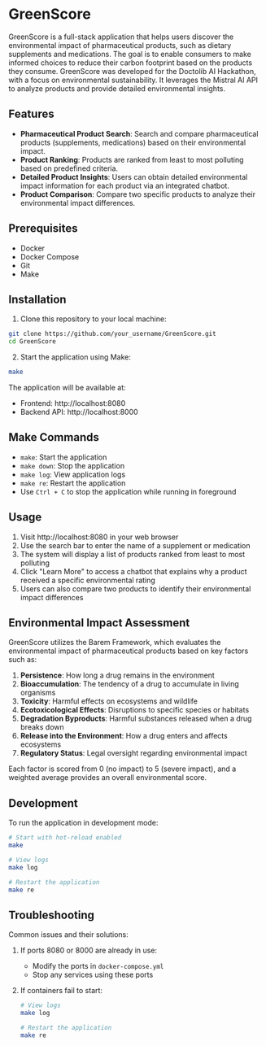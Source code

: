 # GreenScore

GreenScore is a full-stack application that helps users discover the environmental impact of pharmaceutical products, such as dietary supplements and medications. The goal is to enable consumers to make informed choices to reduce their carbon footprint based on the products they consume. GreenScore was developed for the Doctolib AI Hackathon, with a focus on environmental sustainability. It leverages the Mistral AI API to analyze products and provide detailed environmental insights.

## Features

- **Pharmaceutical Product Search**: Search and compare pharmaceutical products (supplements, medications) based on their environmental impact.
- **Product Ranking**: Products are ranked from least to most polluting based on predefined criteria.
- **Detailed Product Insights**: Users can obtain detailed environmental impact information for each product via an integrated chatbot.
- **Product Comparison**: Compare two specific products to analyze their environmental impact differences.

## Prerequisites

- Docker
- Docker Compose
- Git
- Make

## Installation

1. Clone this repository to your local machine:
```bash
git clone https://github.com/your_username/GreenScore.git
cd GreenScore
```

2. Start the application using Make:
```bash
make
```

The application will be available at:
- Frontend: http://localhost:8080
- Backend API: http://localhost:8000

## Make Commands

- `make`: Start the application
- `make down`: Stop the application
- `make log`: View application logs
- `make re`: Restart the application
- Use `Ctrl + C` to stop the application while running in foreground

## Usage

1. Visit http://localhost:8080 in your web browser
2. Use the search bar to enter the name of a supplement or medication
3. The system will display a list of products ranked from least to most polluting
4. Click "Learn More" to access a chatbot that explains why a product received a specific environmental rating
5. Users can also compare two products to identify their environmental impact differences

## Environmental Impact Assessment

GreenScore utilizes the Barem Framework, which evaluates the environmental impact of pharmaceutical products based on key factors such as:

1. **Persistence**: How long a drug remains in the environment
2. **Bioaccumulation**: The tendency of a drug to accumulate in living organisms
3. **Toxicity**: Harmful effects on ecosystems and wildlife
4. **Ecotoxicological Effects**: Disruptions to specific species or habitats
5. **Degradation Byproducts**: Harmful substances released when a drug breaks down
6. **Release into the Environment**: How a drug enters and affects ecosystems
7. **Regulatory Status**: Legal oversight regarding environmental impact

Each factor is scored from 0 (no impact) to 5 (severe impact), and a weighted average provides an overall environmental score.

## Development

To run the application in development mode:

```bash
# Start with hot-reload enabled
make

# View logs
make log

# Restart the application
make re
```

## Troubleshooting

Common issues and their solutions:

1. If ports 8080 or 8000 are already in use:
   - Modify the ports in `docker-compose.yml`
   - Stop any services using these ports

2. If containers fail to start:
   ```bash
   # View logs
   make log

   # Restart the application
   make re
   ```
